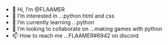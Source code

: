 - 👋 Hi, I’m @FLAAMER
- 👀 I’m interested in ...python html and css
- 🌱 I’m currently learning ...python
- 💞️ I’m looking to collaborate on ...making games with python
- 📫 How to reach me ...FLAAMER#6942 on discord

<!---
FLAAMER/FLAAMER is a ✨ special ✨ repository because its `README.md` (this file) appears on your GitHub profile.
You can click the Preview link to take a look at your changes.
--->
